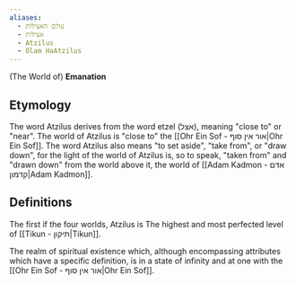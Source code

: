 ```yaml
---
aliases:
  - עולם האצילות
  - אצילות
  - Atzilus
  - Olam HaAtzilus
---
```

(The World of) __Emanation__

## Etymology

The word Atzilus derives from the word etzel (אצל), meaning "close to" or "near". The world of Atzilus is "close to" the [[Ohr Ein Sof - אור אין סוף|Ohr Ein Sof]]. The word Atzilus also means "to set aside", "take from", or "draw down", for the light of the world of Atzilus is, so to speak, "taken from" and "drawn down" from the world above it, the world of [[Adam Kadmon - אדם קדמון|Adam Kadmon]].

## Definitions

The first if the four worlds, Atzilus is The highest and most perfected level of [[Tikun - תיקון|Tikun]].

The realm of spiritual existence which, although encompassing attributes which have a specific definition, is in a state of infinity and at one with the [[Ohr Ein Sof - אור אין סוף|Ohr Ein Sof]].
